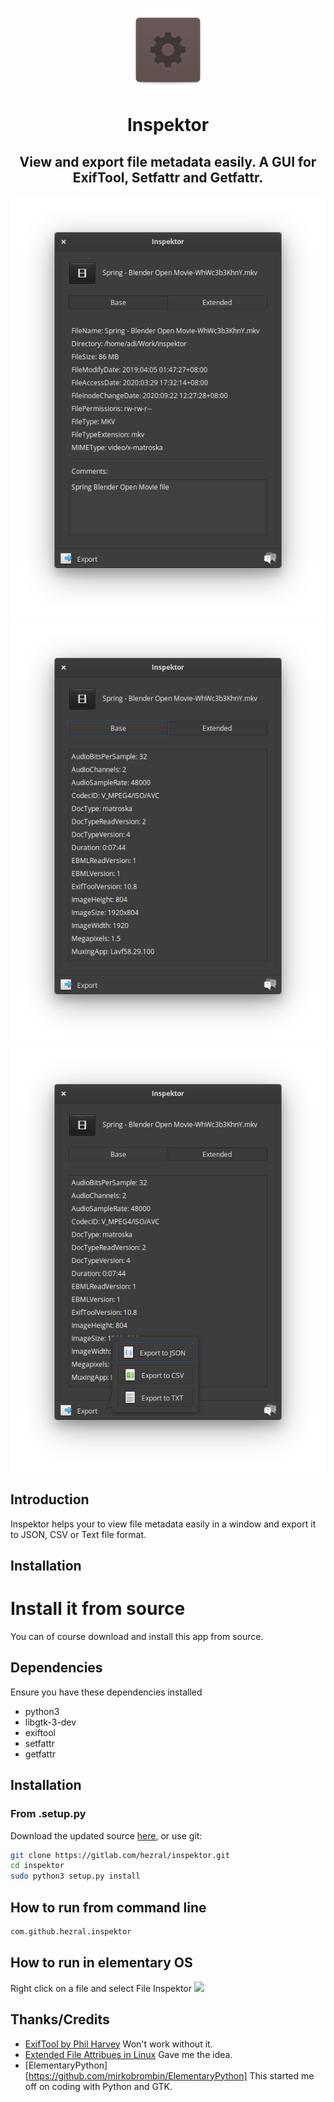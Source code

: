 <div align="center">

![icon](data/com.github.hezral.inspektor.svg)

# Inspektor

## View and export file metadata easily. A GUI for ExifTool, Setfattr and Getfattr. 
</div>
  
<div align="center">

![Screenshot 01](data/screenshot-01.png?raw=true)
![Screenshot 02](data/screenshot-02.png?raw=true)
![Screenshot 03](data/screenshot-03.png?raw=true)


</div>

## Introduction
Inspektor helps your to view file metadata easily in a window and export it to JSON, CSV or Text file format. 


## Installation

# Install it from source

You can of course download and install this app from source.

## Dependencies

Ensure you have these dependencies installed

* python3
* libgtk-3-dev
* exiftool
* setfattr
* getfattr

## Installation

### From .setup.py
Download the updated source [here](https://gitlab.com/hezral/inspektor/archive/master.zip), or use git:

```bash
git clone https://gitlab.com/hezral/inspektor.git
cd inspektor
sudo python3 setup.py install
```

## How to run from command line
```bash
com.github.hezral.inspektor
```

## How to run in elementary OS
Right click on a file and select File Inspektor
![](data/action.gif)

## Thanks/Credits

- [ExifTool by Phil Harvey](https://exiftool.org/) Won't work without it. 
- [Extended File Attribues in Linux](https://www.linuxtoday.com/blog/extended-file-attributes-rock.html) Gave me the idea.
- [ElementaryPython][https://github.com/mirkobrombin/ElementaryPython] This started me off on coding with Python and GTK. 
